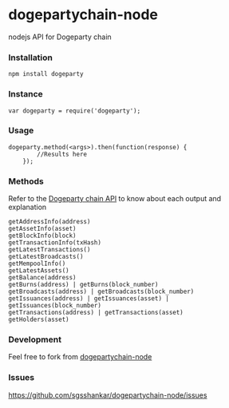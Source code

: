 # dogepartychain-node
nodejs API for Dogeparty chain

### Installation

```
npm install dogeparty

```

### Instance

```
var dogeparty = require('dogeparty');
```
### Usage

```
dogeparty.method(<args>).then(function(response) {
		//Results here
	});
```

### Methods
Refer to the [Dogeparty chain API](http://dogepartychain.io/api) to know about each output and explanation
```
getAddressInfo(address)
getAssetInfo(asset)
getBlockInfo(block)
getTransactionInfo(txHash)
getLatestTransactions()
getLatestBroadcasts()
getMempoolInfo()
getLatestAssets()
getBalance(address)
getBurns(address) | getBurns(block_number)
getBroadcasts(address) | getBroadcasts(block_number)
getIssuances(address) | getIssuances(asset) | getIssuances(block_number)
getTransactions(address) | getTransactions(asset)
getHolders(asset)

```

### Development

Feel free to fork from [dogepartychain-node](https://github.com/sgsshankar/dogepartychain-node)

### Issues

https://github.com/sgsshankar/dogepartychain-node/issues
